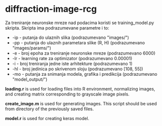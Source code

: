 # diffraction-image-rcg


Za treniranje neuronske mreze nad podacima koristi se training_model.py skripta. Skripta ima podrazumevane parametre i to:
* -ip - putanja do ulaznih slika (podrazumevano "images/")
* -pp - putanja do ulaznih parametara slike (R, H) (podrazumevano "images/params/")
* -e - broj epoha za treniranje neuronske mreze (podrazumevano 6000)
* -lr - learning rate za optimizator (podrazumevano 0.00001)
* -i - broj treniranja jedne iste arhitekture (podrazumevano 1)
* -hl - broj jedinica po skrivenom sloju (podrazumevano [108, 55])
* -mo - putanja za snimanja modela, grafika i predikcija (podrazumevano "model_output/")

**loading.r** is used for loading files into R environment, normalizing images, and creating matrix corresponding to grayscale image pixels.  

**create_image.m** is used for generating images. This script should be used from directory of the previously saved files.

**model.r** is used for creating keras model.
